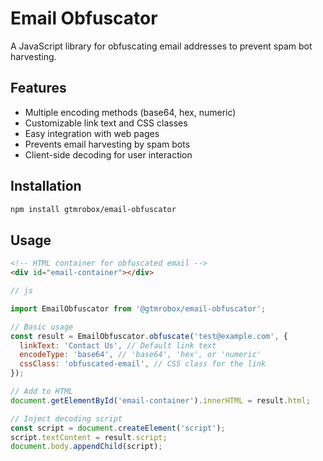 # Email Obfuscator

A JavaScript library for obfuscating email addresses to prevent spam bot harvesting.

## Features
- Multiple encoding methods (base64, hex, numeric)
- Customizable link text and CSS classes
- Easy integration with web pages
- Prevents email harvesting by spam bots
- Client-side decoding for user interaction

## Installation

```bash
npm install gtmrobox/email-obfuscator
```

## Usage

```html
<!-- HTML container for obfuscated email -->
<div id="email-container"></div>
```


```javascript
// js

import EmailObfuscator from '@gtmrobox/email-obfuscator';

// Basic usage
const result = EmailObfuscator.obfuscate('test@example.com', {
  linkText: 'Contact Us', // Default link text
  encodeType: 'base64', // 'base64', 'hex', or 'numeric'
  cssClass: 'obfuscated-email', // CSS class for the link
});

// Add to HTML
document.getElementById('email-container').innerHTML = result.html;

// Inject decoding script
const script = document.createElement('script');
script.textContent = result.script;
document.body.appendChild(script);
```